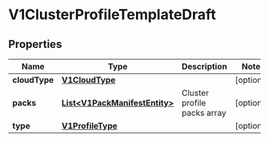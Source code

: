 # V1ClusterProfileTemplateDraft

## Properties
Name | Type | Description | Notes
------------ | ------------- | ------------- | -------------
**cloudType** | [**V1CloudType**](V1CloudType.md) |  |  [optional]
**packs** | [**List&lt;V1PackManifestEntity&gt;**](V1PackManifestEntity.md) | Cluster profile packs array |  [optional]
**type** | [**V1ProfileType**](V1ProfileType.md) |  |  [optional]
